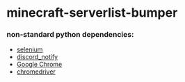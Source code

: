 # minecraft-serverlist-bumper

### non-standard python dependencies:
 
- [selenium](https://pypi.org/project/selenium/)
- [discord_notify](https://pypi.org/project/discord-notify/)
- [Google Chrome](https://itsfoss.com/install-chrome-ubuntu/#install-chrome-terminal)
- [chromedriver](https://sites.google.com/a/chromium.org/chromedriver/downloads)
